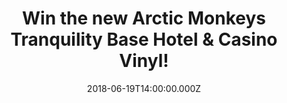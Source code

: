 ---
campaign-uuid: "c-adf7a293-21c4-4567-b6bf-e3ddaffb9216"
type: "Competition"
category: "Gifts"
date: "2018-06-19T14:00:00.000Z"
end-date: "2018-07-19T23:59:00.000Z"
disable-form: false
is_promoted: false
has_entry_page: true
title: "Win the new Arctic Monkeys Tranquility Base Hotel & Casino Vinyl!"
competition-description: "<p>Calling all Alex Turner lovers, get ready: the Arctic\
  \ Monkeys are back on track because their sixth album is finally here! We’ve managed\
  \ to get our hands on one copy of the exclusive vinyl of the band for one lucky\
  \ NME AAA member to win!</p>\n<p>Do you want it? Enter below to know how…</p>\n"
hero-header: "Win the new Arctic Monkeys Tranquility Base Hotel & Casino Vinyl!"
terms-confirmation: "N/A"
banner-img: "https://assets.expresslyapp.com/asset-e2578729-c4cc-4aca-a2e5-df6da151a69d.jpg"
logo-left-href: "https://aaa.nme.com"
logo-left-image: "https://assets.expresslyapp.com/asset-46d218d0-11e7-4658-a6c0-0d5d492895c1.jpg"
logo-left-title: "NME AAA"
bg-image-hero: "https://assets.expresslyapp.com/asset-f369dcd6-92ab-4141-bec2-876f7c51f1af.jpg"
bg-image-first: "https://assets.expresslyapp.com/asset-a36b9df0-90f7-42d4-a65b-75aca42e0e3e.jpg"
section1-content: "<p>The Sheffield band have just released their sixth consecutive\
  \ number one album and has become the fastest-selling on vinyl in 25 years!</p>\n\
  <p>Science fiction, She looks like fun, Golden Trunks or Batphone are some of their\
  \ new hits included in their ambitious and impressive new album!</p>\n<p>If you’\
  re one of their biggest fans, what are you waiting for? We have a copy of the brand\
  \ new Arctic Monkeys Tranquility Base Hotel & Casino Vinyl just waiting for YOU!\
  \ Enter the form below and you could be singing along their new tunes anywhere!</p>\n"
entry-title: "Win the new Arctic Monkeys Tranquility Base Hotel & Casino Vinyl!"
entry-content: "<p>Enter the draw to win the new Arctic Monkeys Tranquility Base Hotel\
  \ &amp; Casino Vinyl by completing the form below before 23:59 on 19th July 2018.</p>\n"
has-winner: false
prize-description: "The new Arctic Monkeys Tranquility Base Hotel & Casino Vinyl!"
special-conditions: "Multiple entries are allowed up to one every day."
country-restrictions:
- "GB"
---